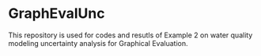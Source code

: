 # GraphEvalUnc
This repository is used for codes and resutls of Example 2 on water quality modeling uncertainty analysis for Graphical Evaluation.
